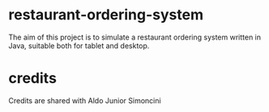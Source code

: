 # restaurant-ordering-system
The aim of this project is to simulate a restaurant ordering system written in Java, suitable both for tablet and desktop.

# credits
Credits are shared with Aldo Junior Simoncini
